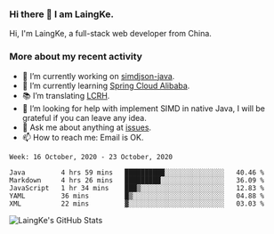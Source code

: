 ### Hi there 👋 I am LaingKe.

Hi, I'm LaingKe, a full-stack web developer from China.

### More about my recent activity

- 🔭 I’m currently working on [simdjson-java](https://github.com/laingke/simdjson-java).
- 🌱 I’m currently learning [Spring Cloud Alibaba](https://github.com/alibaba/spring-cloud-alibaba).
- :books: I’m translating [LCRH](https://github.com/LCTT/LCRH).
- 🤔 I’m looking for help with implement SIMD in native Java, I will be grateful if you can leave any idea.
- 💬 Ask me about anything at [issues](https://github.com/laingke/laingke/issues).
- 📫 How to reach me: Email is OK.

<!--START_SECTION:waka-->
```text
Week: 16 October, 2020 - 23 October, 2020

Java         4 hrs 59 mins   ██████████░░░░░░░░░░░░░░░   40.46 % 
Markdown     4 hrs 26 mins   █████████░░░░░░░░░░░░░░░░   36.09 % 
JavaScript   1 hr 34 mins    ███▒░░░░░░░░░░░░░░░░░░░░░   12.83 % 
YAML         36 mins         █▒░░░░░░░░░░░░░░░░░░░░░░░   04.88 % 
XML          22 mins         ▓░░░░░░░░░░░░░░░░░░░░░░░░   03.03 % 
```
<!--END_SECTION:waka-->

![LaingKe's GitHub Stats](https://github-readme-stats.vercel.app/api?username=laingke&show_icons=true&theme=nightowl&count_private=true)
